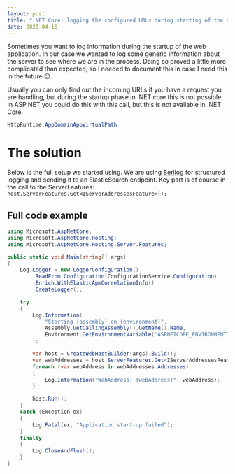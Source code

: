 ```yaml
---
layout: post
title: ".NET Core: logging the configured URLs during starting of the application"
date: 2020-04-16
---
```


Sometimes you want to log information during the startup of the web application. In our case we wanted to log some generic information about the server to see where we are in the process. Doing so proved a little more complicated than expected, so I needed to document this in case I need this in the future 😉.

Usually you can only find out the incoming URLs if you have a request you are handling, but during the startup phase in .NET core this is not possible. In ASP.NET you could do this with this call, but this is not available in .NET Core.
```c#
HttpRuntime.AppDomainAppVirtualPath
```

# The solution
Below is the full setup we started using. We are using [Serilog](https://serilog.net/) for structured logging and sending it to an ElasticSearch endpoint.
Key part is of course in the call to the ServerFeatures: `host.ServerFeatures.Get<IServerAddressesFeature>();`

## Full code example

```c#
using Microsoft.AspNetCore;
using Microsoft.AspNetCore.Hosting;
using Microsoft.AspNetCore.Hosting.Server.Features;

public static void Main(string[] args)
{
    Log.Logger = new LoggerConfiguration()
        .ReadFrom.Configuration(ConfigurationService.Configuration)
        .Enrich.WithElasticApmCorrelationInfo()
        .CreateLogger();

    try
    {
        Log.Information(
            "Starting {assembly} on {environment}",
            Assembly.GetCallingAssembly().GetName().Name,
            Environment.GetEnvironmentVariable("ASPNETCORE_ENVIRONMENT")
        );

        var host = CreateWebHostBuilder(args).Build();
        var webAddresses = host.ServerFeatures.Get<IServerAddressesFeature>();
        foreach (var webAddress in webAddresses.Addresses)
        {
            Log.Information("WebAddress: {webAddress}", webAddress);
        }

        host.Run();
    }
    catch (Exception ex)
    {
        Log.Fatal(ex, "Application start-up failed");
    }
    finally
    {
        Log.CloseAndFlush();
    }
}
```